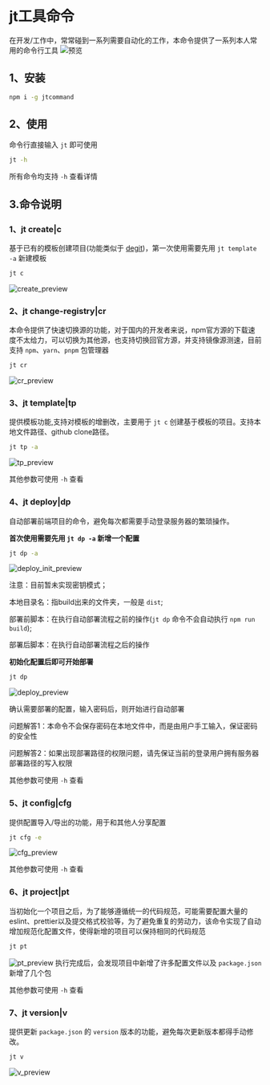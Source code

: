 # jt工具命令
在开发/工作中，常常碰到一系列需要自动化的工作，本命令提供了一系列本人常用的命令行工具
![预览](./docAssets/preview.png)
## 1、安装
```sh
npm i -g jtcommand
```
## 2、使用
命令行直接输入 `jt` 即可使用
```sh
jt -h
```
所有命令均支持 `-h` 查看详情
## 3.命令说明
### 1、jt create|c
基于已有的模板创建项目(功能类似于 [degit](https://github.com/Rich-Harris/degit))，第一次使用需要先用 `jt template -a` 新建模板
```sh
jt c
```
![create_preview](./docAssets/create_preview.png)
### 2、jt change-registry|cr
本命令提供了快速切换源的功能，对于国内的开发者来说，npm官方源的下载速度不太给力，可以切换为其他源，也支持切换回官方源，并支持镜像源测速，目前支持 `npm`、`yarn`、`pnpm` 包管理器
```sh
jt cr
```
![cr_preview](./docAssets/cr_preview.png)

### 3、jt template|tp
提供模板功能,支持对模板的增删改，主要用于 `jt c` 创建基于模板的项目。支持本地文件路径、github clone路径。
```sh
jt tp -a
```
![tp_preview](./docAssets/tp_preview.png)

其他参数可使用 `-h` 查看
### 4、jt deploy|dp
自动部署前端项目的命令，避免每次都需要手动登录服务器的繁琐操作。

**首次使用需要先用 `jt dp -a` 新增一个配置**
```sh
jt dp -a
```
![deploy_init_preview](./docAssets/deploy_init_preview.png)

注意：目前暂未实现密钥模式；

本地目录名：指build出来的文件夹，一般是 `dist`;

部署前脚本：在执行自动部署流程之前的操作(`jt dp` 命令不会自动执行 `npm run build`);

部署后脚本：在执行自动部署流程之后的操作

**初始化配置后即可开始部署**
```sh
jt dp
```
![deploy_preview](./docAssets/deploy_preview.png)

确认需要部署的配置，输入密码后，则开始进行自动部署

问题解答1：本命令不会保存密码在本地文件中，而是由用户手工输入，保证密码的安全性

问题解答2：如果出现部署路径的权限问题，请先保证当前的登录用户拥有服务器部署路径的写入权限

其他参数可使用 `-h` 查看
### 5、jt config|cfg
提供配置导入/导出的功能，用于和其他人分享配置
```sh
jt cfg -e
```
![cfg_preview](./docAssets/cfg_preview.png)

其他参数可使用 `-h` 查看

### 6、jt project|pt
当初始化一个项目之后，为了能够遵循统一的代码规范，可能需要配置大量的eslint、prettier以及提交格式校验等，为了避免重复的劳动力，该命令实现了自动增加规范化配置文件，使得新增的项目可以保持相同的代码规范
```sh
jt pt
```
![pt_preview](./docAssets/pt_preview.png)
执行完成后，会发现项目中新增了许多配置文件以及  `package.json` 新增了几个包

其他参数可使用 `-h` 查看
### 7、jt version|v
提供更新 `package.json` 的 `version` 版本的功能，避免每次更新版本都得手动修改。
```sh
jt v
```
![v_preview](./docAssets/v_preview.png)
